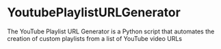 # YoutubePlaylistURLGenerator
The YouTube Playlist URL Generator is a Python script that automates the creation of custom playlists from a list of YouTube video URLs

